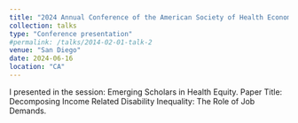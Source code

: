 ```yaml
---
title: "2024 Annual Conference of the American Society of Health Economists"
collection: talks
type: "Conference presentation"
#permalink: /talks/2014-02-01-talk-2
venue: "San Diego"
date: 2024-06-16
location: "CA"
---
```


I presented in the session: Emerging Scholars in Health Equity.
Paper Title: Decomposing Income Related Disability Inequality: The Role of Job Demands.
